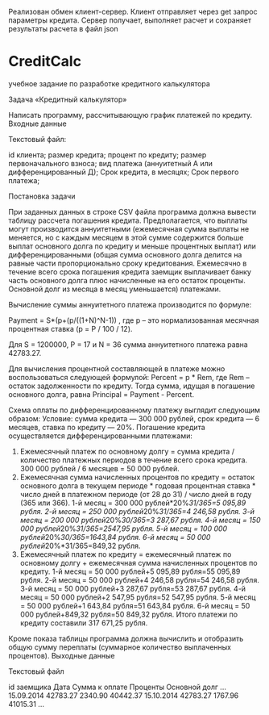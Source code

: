 Реализован обмен клиент-сервер. Клиент отправляет через get запрос параметры кредита. Сервер получает,
выполняет расчет и сохраняет результаты расчета в файл json
# CreditCalc
учебное задание по разработке кредитного калькулятора

Задача «Кредитный калькулятор»

Написать программу, рассчитывающую график платежей по кредиту.
Входные данные

Текстовый файл:

id клиента;	размер кредита;	процент по кредиту;	размер первоначального взноса;	вид платежа (аннуитетный А или дифференцированный Д);	Срок кредита, в месяцях;	Срок первого платежа;

Постановка задачи

При заданных данных в строке CSV файла  программа должна вывести таблицу рассчета погашения кредита.
Предполагается, что выплаты могут производится аннуитетными (ежемесячная сумма выплаты не меняется, но с каждым месяцем в этой сумме содержится больше выплат основного долга по кредиту и меньше процентных выплат) или дифференцированными (общая сумма основного долга делится на равные части пропорционально сроку кредитования. Ежемесячно в течение всего срока погашения кредита заемщик выплачивает банку часть основного долга плюс начисленные на его остаток проценты. Основной долг из месяца в месяц уменьшается) платежами.

Вычисление суммы аннуитетного платежа производится по формуле:

Payment = S*(p+(p/((1+N)^N-1))
, где p – это нормализованная месячная процентная ставка (p = P / 100 / 12).

Для S = 1200000, P = 17 и N = 36 сумма аннуитетного платежа равна 42783.27.

Для вычисления процентной составляющей в платеже можно воспользоваться следующей формулой: Percent = p * Rem, где Rem – остаток задолженности по кредиту. Тогда сумма, идущая в погашение основного долга, равна Principal = Payment - Percent.

Схема оплаты по дифференцированному платежу выглядит следующим образом:
Условие: сумма кредита — 300 000 рублей, срок кредита — 6 месяцев, ставка по кредиту — 20%. Погашение кредита осуществляется дифференцированными платежами:
1. Ежемесячный платеж по основному долгу = сумма кредита / количество платежных периодов в течение всего срока кредита.
300 000 рублей / 6 месяцев = 50 000 рублей.
2. Ежемесячная сумма начисленных процентов по кредиту = остаток основного долга в текущем периоде * годовая процентная ставка * число дней в платежном периоде (от 28 до 31) / число дней в году (365 или 366).
1-й месяц = 300 000 рублей*20%*31/365=5 095,89 рубля.
2-й месяц = 250 000 рублей*20%*31/365=4 246,58 рубля.
3-й месяц = 200 000 рублей*20%*30/365=3 287,67 рубля.
4-й месяц = 150 000 рублей*20%*31/365=2547,95 рубля.
5-й месяц = 100 000 рублей*20%*30/365=1643,84 рубля.
6-й месяц = 50 000 рублей*20%*31/365=849,32 рубля.
3. Ежемесячный платеж по кредиту = ежемесячный платеж по основному долгу + ежемесячная сумма начисленных процентов по кредиту.
1-й месяц = 50 000 рублей+5 095,89 рубля=55 095,89 рубля.
2-й месяц = 50 000 рублей+4 246,58 рубля=54 246,58 рубля.
3-й месяц = 50 000 рублей+3 287,67 рубля=53 287,67 рубля.
4-й месяц = 50 000 рублей+2 547,95 рубля=52 547,95 рубля.
5-й месяц = 50 000 рублей+1 643,84 рубля=51 643,84 рубля.
6-й месяц = 50 000 рублей+849,32 рубля=50 849,32 рубля.
Итого платежи по кредиту составили 317 671,25 рубля.


Кроме показа таблицы программа должна вычислить и отобразить общую сумму переплаты (суммарное количество выплаченных процентов).
Выходные данные

Текстовый файл

id заемщика
Дата            Сумма к оплате          Проценты        Основной долг
...
15.09.2014          42783.27             2340.90             40442.37
15.10.2014          42783.27             1767.96            41015.31
...



